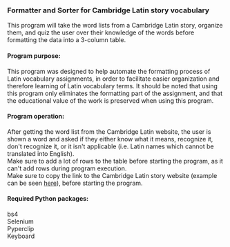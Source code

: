### Formatter and Sorter for Cambridge Latin story vocabulary
This program will take the word lists from a Cambridge Latin story, organize them, and quiz the user over their knowledge of the words before formatting the data into a 3-column table. <br/>

#### Program purpose:
This program was designed to help automate the formatting process of Latin vocabulary assignments, in order to facilitate easier organization and therefore learning of Latin vocabulary terms. It should be noted that using this program only eliminates the formatting part of the assignment, and that the educational value of the work is preserved when using this program. <br/>

#### Program operation:
After getting the word list from the Cambridge Latin website, the user is shown a word and asked if they either know what it means, recognize it, don't recognize it, or it isn't applicable (i.e. Latin names which cannot be translated into English). <br/>
Make sure to add a lot of rows to the table before starting the program, as it can't add rows during program execution. <br/>
Make sure to copy the link to the Cambridge Latin story website (example can be seen [here](https://www.dl.cambridgescp.com/sites/www.cambridgescp.com/files/legacy_root_files/singles/expall2/expnew.html?fn=ets3uk30&mn=1704383877)), before starting the program. <br/>

#### Required Python packages:
bs4 <br/>
Selenium  <br/>
Pyperclip  <br/>
Keyboard  <br/>
